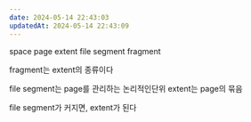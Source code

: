 ```yaml
---
date: 2024-05-14 22:43:03
updatedAt: 2024-05-14 22:43:09
---
```

space
page
extent
file segment
fragment

fragment는 extent의 종류이다

file segment는 page를 관리하는 논리적인단위
extent는 page의 묶음

file segment가 커지면, extent가 된다

